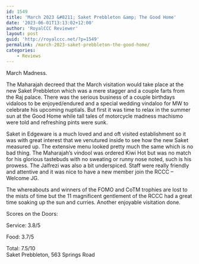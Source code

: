 ```yaml
---
id: 1549
title: 'March 2023 &#8211; Saket Prebbleton &amp; The Good Home'
date: '2023-06-01T13:13:02+12:00'
author: 'RoyalCCC Reviewer'
layout: post
guid: 'http://royalccc.net/?p=1549'
permalink: /march-2023-saket-prebbleton-the-good-home/
categories:
    - Reviews
---
```


March Madness.

The Maharajah decreed that the March visitation would take place at the new Saket Prebbleton which was a mere stagger and a couple farts from the Raj palace. There was the serious business of a couple birthdays vidaloos to be enjoyed/endured and a special wedding vindaloo for MW to celebrate his upcoming nuptials. But first it was time to relax in the summer sun at the Good Home while tall tales of motorcycle madness machismo were told and refreshing pints were sunk.

Saket in Edgeware is a much loved and and oft visited establishment so it was with great interest that we venutured inside to see how the new Saket measured up. The extensive menu looked pretty much the same which is no bad thing. The Maharajah’s vindool was ordered Kiwi Hot but was no match for his glorious tastebuds with no sweating or runny nose noted, such is his prowess. The Jalfrezi was also a bit underspiced. Staff were really friendly and attentive and it was nice to have a new member join the RCCC – Welcome JG.

The whereabouts and winners of the FOMO and CoTM trophies are lost to the mists of time but the 11 magnificent gentlement of the RCCC had a great time soaking up the sun and curries. Another enjoyable visitation done.

Scores on the Doors:

Service: 3.8/5

Food: 3.7/5

Total: 7.5/10  
Saket Prebbleton, 563 Springs Road